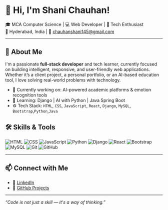 # 👋 Hi, I'm Shani Chauhan!

🎓 MCA Computer Science | 💻 Web Developer | 🌟 Tech Enthusiast  
📍 Hyderabad, India | 📧 chauhanshani145@gmail.com  

---

## 🚀 About Me

I'm a passionate **full-stack developer** and tech learner, currently focused on building intelligent, responsive, and user-friendly web applications. Whether it’s a client project, a personal portfolio, or an AI-based education tool, I love solving real-world problems with technology.

- 🔭 Currently working on: AI-powered academic platforms & emotion recognition tools
- 🌱 Learning: Django | AI with Python | Java Spring Boot
- ⚙️ Tech Stack: `HTML`, `CSS`, `JavaScript`, `React`, `Django`, `MySQL`, `Bootstrap`,`Python`,`Java`

## 🛠️ Skills & Tools

![HTML](https://img.shields.io/badge/-HTML5-E34F26?style=flat&logo=html5&logoColor=white)
![CSS](https://img.shields.io/badge/-CSS3-1572B6?style=flat&logo=css3)
![JavaScript](https://img.shields.io/badge/-JavaScript-F7DF1E?style=flat&logo=javascript&logoColor=black)
![Python](https://img.shields.io/badge/-Python-3776AB?style=flat&logo=python)
![Django](https://img.shields.io/badge/-Django-092E20?style=flat&logo=django)
![React](https://img.shields.io/badge/-React-61DAFB?style=flat&logo=react)
![Bootstrap](https://img.shields.io/badge/-Bootstrap-563D7C?style=flat&logo=bootstrap)
![MySQL](https://img.shields.io/badge/-MySQL-4479A1?style=flat&logo=mysql)
![Git](https://img.shields.io/badge/-Git-F05032?style=flat&logo=git)
![GitHub](https://img.shields.io/badge/-GitHub-181717?style=flat&logo=github)

---

## 📫 Connect with Me

- 💼 [LinkedIn](https://www.linkedin.com/in/shani-chauhan-403789323/)
- 🐍 [GitHub Projects](https://github.com/Shani871)

---

_“Code is not just a skill — it's a way of thinking.”_
